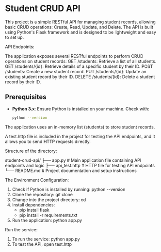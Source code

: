 # Student CRUD API

This project is a simple RESTful API for managing student records, allowing basic CRUD operations: Create, Read, Update, and Delete. The API is built 
using Python's Flask framework and is designed to be lightweight and easy to set up.

API Endpoints:

The application exposes several RESTful endpoints to perform CRUD operations on student records:
GET /students: Retrieve a list of all students.
GET /students/{id}: Retrieve details of a specific student by their ID.
POST /students: Create a new student record.
PUT /students/{id}: Update an existing student record by their ID.
DELETE /students/{id}: Delete a student record by their ID.

## Prerequisites

- **Python 3.x**: Ensure Python is installed on your machine. Check with:
  ```bash
  python --version

The application uses an in-memory list (students) to store student records.

A test.http file is included in the project for testing the API endpoints, and it allows you to send HTTP requests directly.

Structure of the directory:

student-crud-api/
├── app.py             # Main application file containing API endpoints and logic
├── api_test.http      # HTTP file for testing API endpoints
└── README.md          # Project documentation and setup instructions


The Environment Configuration:

1. Check if Python is installed by running: python --version
2. Clone the repository: git clone 
3. Change into the project directory: cd
4. Install dependencies:
    * pip install flask
    * pip install -r requirements.txt
6. Run the application: python app.py


Run the service:

1. To run the service: python app.py
2. To test the API, open test.http

